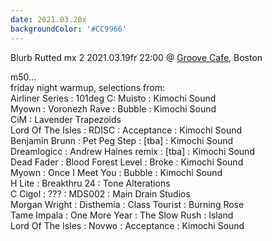 ```yaml
---
date: 2021.03.20x
backgroundColor: '#CC9966'
---
```


Blurb Rutted mx 2 2021.03.19fr 22:00 @ [Groove Cafe](http://groove.cafe/), Boston  

m50...  
friday night warmup, selections from:  
Airliner Series : 101deg C: Muisto : Kimochi Sound  
Myown : Voronezh Rave : Bubble : Kimochi Sound  
CiM : Lavender Trapezoids  
Lord Of The Isles : RDISC : Acceptance : Kimochi Sound  
Benjamin Brunn : Pet Peg Step : \[tba\] : Kimochi Sound  
Dreamlogicc : Andrew Haines remix : \[tba\] : Kimochi Sound  
Dead Fader : Blood Forest Level : Broke : Kimochi Sound  
Myown : Once I Meet You : Bubble : Kimochi Sound  
H Lite : Breakthru 24 : Tone Alterations  
C Cigol : ??? : MDS002 : Main Drain Studios  
Morgan Wright : Disthemia : Class Tourist : Burning Rose  
Tame Impala : One More Year : The Slow Rush : Island  
Lord Of The Isles : Novwo : Acceptance : Kimochi Sound